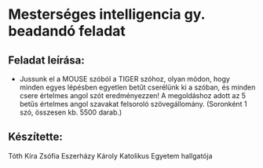 # Mesterséges intelligencia gy. beadandó feladat
## Feladat leírása:
- Jussunk el a MOUSE szóból a TIGER szóhoz, olyan módon, hogy minden
egyes lépésben egyetlen betűt cserélünk ki a szóban, és minden csere értelmes
angol szót eredményezzen! A megoldáshoz adott az 5 betűs értelmes angol
szavakat felsoroló szövegállomány. (Soronként 1 szó, összesen kb. 5500 darab.)

## Készítette:
Tóth Kíra Zsófia
Eszerházy Károly Katolikus Egyetem hallgatója
